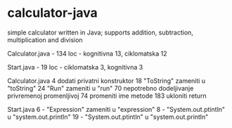 # calculator-java
simple calculator written in Java; supports addition, subtraction, multiplication and division


Calculator.java - 134 loc - kognitivna 13,  ciklomatska 12

Start.java - 19 loc - ciklomatska 3, kognitivna 3

Calculator.java 4 dodati privatni konstruktor 18 "ToString" zameniti u "toString" 24 "Run" zameniti u "run" 70 nepotrebno dodeljivanje privremenoj promenljivoj 74 promeniti ime metode 183 ukloniti return

Start.java 6 - "Expression" zameniti u "expression" 8 - "System.out.ptintln" u "system.out.println" 19 - "System.out.ptintln" u "system.out.println"

